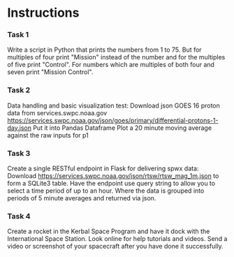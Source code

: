 # Instructions


### Task 1

Write a script in Python that prints the numbers from 1 to 75.
But for multiples of four print "Mission" instead of the number and for the multiples of five print "Control". For numbers which are multiples of both four and seven print "Mission Control".


### Task 2

Data handling and basic visualization test:
Download json GOES 16 proton data from services.swpc.noaa.gov
https://services.swpc.noaa.gov/json/goes/primary/differential-protons-1-day.json
Put it into Pandas Dataframe Plot a 20 minute moving average against the raw inputs for p1

### Task 3

Create a single RESTful endpoint in Flask for delivering spwx data:
Download https://services.swpc.noaa.gov/json/rtsw/rtsw_mag_1m.json to form a SQLite3 table.
Have the endpoint use query string to allow you to select a time period of up to an hour. Where the data is grouped into periods of 5 minute averages and returned via json.

### Task 4

Create a rocket in the Kerbal Space Program and have it dock with the International Space Station. Look online for help tutorials and videos. Send a video or screenshot of your spacecraft after you have done it successfully.
